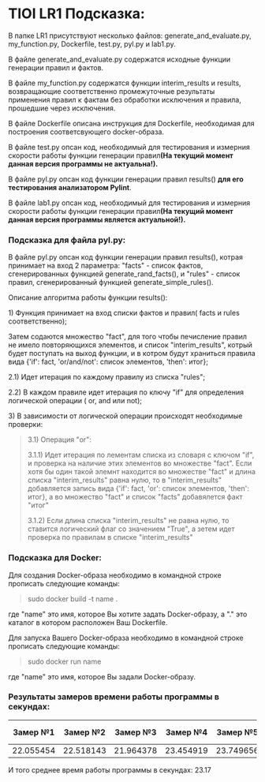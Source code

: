 # TIOI LR1 Подсказка:
<p>  В папке LR1 присутствуют несколько файлов: generate_and_evaluate.py, my_function.py, Dockerfile, test.py, pyl.py и lab1.py.</p> 
<p>  В файле generate_and_evaluate.py содержатся исходные функции генерации правил и фактов.</p> 
<p>  В файле my_function.py содержатся функции interim_results и results, возвращающие соответственно промежуточные результаты применения правил к фактам без обработки исключения и правила, прошедшие через исключения.</p>
<p>  В файле Dockerfile описана инструкция для Dockerfile, необходимая для построения соответсвующего docker-образа.</p>
<p>  В файле test.py опсан код, необходимый для тестирования и измерния скорости работы функции генерации правил<strong>(На текущий момент данная версия программы не актуальна!).</strong></p>
<p>  В файле pyl.py опсан код функции генерации правил results() <strong>для его тестирования  анализатором Pylint</strong>.</p>
<p>  В файле lab1.py опсан код, необходимый для тестирования и измерния скорости работы функции генерации правил<strong>(На текущий момент данная версия программы является актуальной!).</strong></p>
<h3>Подсказка для файла pyl.py:</h3>
<p>В файле pyl.py опсан код функции генерации правил results(), котрая принимает на вход 2 параметра: "facts" - список фактов, сгенерированных функцией generate_rand_facts(), и "rules" - список правил, сгенерированный функцией generate_simple_rules().</p>
<p>Описание алгоритма работы функции results():</p>
<p>1) Функция принимает на вход списки фактов и правил( facts и rules соответственно);</p>
<p>Затем содаются множество "fact", для того чтобы печисление правил не имело повторяющихся элементов, и список "interim_results", котрый будет поступать на выход функции, и в котром будут храниться правила вида {'if': fact, 'or/and/not': список элементов, 'then': итог};</p>
<p>2.1) Идет итерация по каждому правилу из списка "rules";</p>
<p>2.2) В каждом правиле идет итерация по ключу "if" для определения логической операции ( or, and или not);</p>
<p>3) В зависимости от логической операции происходят необходимые проверки:</p>
<blockquote>
    <p>3.1) Операция "or":</p>
    <p>3.1.1) Идет итерация по лементам списка из словаря с ключом "if", и проверка на наличие этих элементов во множестве "fact". Если хотя бы один такой элемнт находится во множестве "fact" и длина списка "interim_results" равна нулю, то в "interim_results" добавляется запись вида {'if': fact, 'or': список элементов, 'then': итог}, а во множество "fact" и список "facts" добавялется факт "итог"</p>
    <p>3.1.2) Если длина списка "interim_results" не равна нулю, то ставится логический флаг со значением "True", а зетем идет проверка по правилам в списке "interim_results" </p>
</blockquote>
<h3>Подсказка для Docker:</h3> 
<p>Для создания Docker-образа необходимо в командной строке прописать следующие команды: </p>
<blockquote> sudo docker build -t name .</blockquote>
<p>где &quot;name&quot; это имя, которое Вы хотите задать Docker-образу, а &quot;.&quot; это каталог в котором расположен Ваш Dockerfile. </p>
<p>Для запуска Вашего Docker-образа необходимо в командной строке прописать следующие команды:</p>
<blockquote> sudo docker run  name </blockquote>
<p>где &quot;name&quot; это имя, которое Вы задали Docker-образу. </p>
<h3>Результаты замеров времени работы программы в секундах:</h3>
<table>
    <thead>
        <tr>
          <th>Замер №1</th>
          <th>Замер №2</th>
          <th>Замер №3</th>
          <th>Замер №4</th>
          <th>Замер №5</th>
          <th>Замер №6</th>
          <th>Замер №7</th>
          <th>Замер №8</th>
          <th>Замер №9</th>
          <th>Замер №10</th>
        </tr>
    </thead>
    <tbody>
        <tr>
          <td>22.055454</td>
          <td>22.518143</td>
          <td>21.964378</td>
          <td>23.454919</td>
          <td>23.749656</td>
          <td>22.869935</td>
          <td>22.163739</td>
          <td>25.028415</td>
          <td>25.455435</td>
          <td>22.473807</td>
        </tr>
    </tbody>
</table>
<p>И того среднее время работы программы в секундах: 23.17</p>
